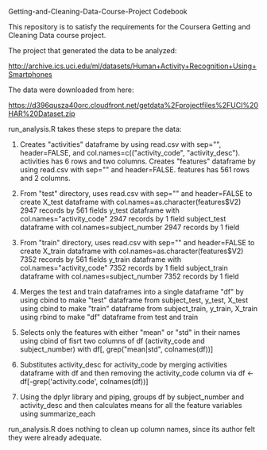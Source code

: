 Getting-and-Cleaning-Data-Course-Project
Codebook

This repository is to satisfy the requirements for the Coursera Getting and Cleaning Data course project.

The project that generated the data to be analyzed:

http://archive.ics.uci.edu/ml/datasets/Human+Activity+Recognition+Using+Smartphones

The data were downloaded from here:

https://d396qusza40orc.cloudfront.net/getdata%2Fprojectfiles%2FUCI%20HAR%20Dataset.zip

run_analysis.R takes these steps to prepare the data:

1.	Creates "activities" dataframe by using read.csv with sep="", header=FALSE,
	and col.names=c(("activity_code", "activity_desc").
	activities has 6 rows and two columns.
	Creates "features" dataframe by using read.csv with sep="" and header=FALSE.
	features has 561 rows and 2 columns.

2.	From "test" directory, uses read.csv with sep="" and header=FALSE to create
		X_test dataframe with col.names=as.character(features$V2)   2947 records by 561 fields
		y_test dataframe with col.names="activity_code"             2947 records by 1 field
		subject_test dataframe with col.names=subject_number        2947 records by 1 field
		
3.	From "train" directory, uses read.csv with sep="" and header=FALSE to create
		X_train dataframe with col.names=as.character(features$V2)   7352 records by 561 fields
		y_train dataframe with col.names="activity_code"             7352 records by 1 field
		subject_train dataframe with col.names=subject_number        7352 records by 1 field 
		
4.	Merges the test and train dataframes into a single dataframe "df" by
		using cbind to make "test" dataframe from subject_test, y_test, X_test
		using cbind to make "train" dataframe from subject_train, y_train, X_train
		using rbind to make "df" dataframe from test and train

5.  Selects only the features with either "mean" or "std" in their names	
		using cbind of fisrt two columns of df (activity_code and subject_number)
			with df[, grep("mean|std", colnames(df))]

6.	Substitutes activity_desc for activity_code by merging activities dataframe with df
		and then removing the activity_code column via df <- df[-grep('activity.code', colnames(df))]
		
7.  Using the dplyr library and piping, groups df by subject_number and activity_desc
		and then calculates means for all the feature variables using summarize_each
		
run_analysis.R does nothing to clean up column names, since its author felt they were already adequate.


		